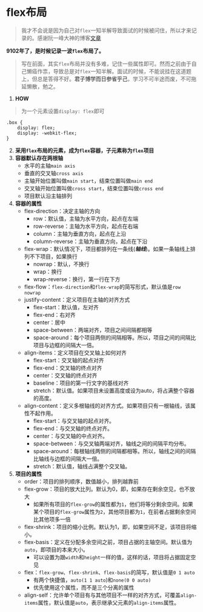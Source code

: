 # flex布局
> 我才不会说是因为自己对`flex`一知半解导致面试的时候被问住，所以才来记录的。感谢阮一峰大神的博客[文章](http://www.ruanyifeng.com/blog/2015/07/flex-examples.html)

**9102年了，是时候记录一波`flex`布局了。**

> 写在前面，其实`flex`布局并没有多难，记住一些属性即可。然而之前由于自己懒癌作祟，导致总是对`flex`一知半解。面试的时候，不能说挂在这道题上，但总是答得不好。**君子博学而日参省乎己**，学习不可半途而废，不可拖延懒散，勉之。

1. **HOW**
> 为一个元素设置`display: flex`即可
```
.box {
    display: flex;
    display: -webkit-flex;
}
```
2. **采用`flex`布局的元素，成为`flex`容器，子元素称为`flex`项目**
3. **容器默认存在两根轴**
   - 水平的主轴`main axis`
   - 垂直的交叉轴`cross axis`
   - 主轴开始位置叫做`main start`，结束位置叫做`main end`
   - 交叉轴开始位置叫做`cross start`，结束位置叫做`cross end`
   - 项目默认沿主轴排列
 4. **容器的属性**
    - flex-direction：决定主轴的方向
       - row：默认值，主轴为水平方向，起点在左端
       - row-reverse：主轴为水平方向，起点在右端
       - column：主轴为垂直方向，起点在上沿
       - column-reverse：主轴为垂直方向，起点在下沿
    - flex-wrap：默认情况下，项目都排列在一条线(***轴线***)。如果一条轴线上排列不下项目，如果换行
       - nowrap：默认，不换行
       - wrap：换行
       - wrap-reverse：换行，第一行在下方
    - flex-flow：`flex-direction`和`flex-wrap`的简写形式，默认值是`row nowrap`
    - justify-content：定义项目在主轴的对齐方式
       - flex-start：默认值，左对齐
       - flex-end：右对齐
       - center：居中
       - space-between：两端对齐，项目之间间隔都相等
       - space-around：每个项目两侧的间隔相等。所以，项目之间的间隔比项目与边框的间隔大一倍。
    - align-items：定义项目在交叉轴上如何对齐
       - flex-start：交叉轴的起点对齐
       - flex-end：交叉轴的终点对齐
       - center：交叉轴的终点对齐
       - baseline：项目的第一行文字的基线对齐
       - stretch：默认值。如果项目未设置高度或设为auto，将占满整个容器的高度。 
    - align-content：定义多根轴线的对齐方式。如果项目只有一根轴线，该属性不起作用。
       - flex-start：与交叉轴的起点对齐。
       - flex-end：与交叉轴的终点对齐。
       - center：与交叉轴的中点对齐。
       - space-between：与交叉轴两端对齐，轴线之间的间隔平均分布。
       - space-around：每根轴线两侧的间隔都相等。所以，轴线之间的间隔比轴线与边框的间隔大一倍。
       - stretch：默认值，轴线占满整个交叉轴。
5. **项目的属性**
   - order：项目的排列顺序，数值越小，排列越靠前
   - flex-grow：项目的放大比列。默认为0，即，如果存在剩余空见，也不放大
      - 如果所有项目的`flex-grow`的属性都为`1`，他们将等分剩余空间。如果某个项目的`flex-grow`属性为`2`，其他项目都为`1`，在前者占据剩余空间比其他项多一倍
   - flex-shrink：项目的缩小比例。默认为1，即，如果空间不足，该项目将缩小。
   - flex-basis：定义在分配多余空间之前，项目占据的主轴空间。默认值为`auto`，即项目的本来大小。
      - 可以设置为跟`width`和`height`一样的值，这样的话，项目将占据固定空见
   - flex：`flex-grow`、`flex-shrink`、`flex-basis`的简写，默认值是`0 1 auto`
      - 有两个快捷值，`auto(1 1 auto`)和`none(0 0 auto)`
      - 优先使用这个属性，而不是三个分离的属性
   - align-self：允许单个项目有与其他项目不一样的对齐方式，可覆盖`align-items`属性，默认值是`auto`，表示继承父元素的`align-items`属性。